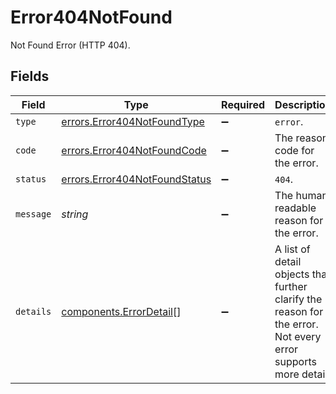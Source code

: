 # Error404NotFound

Not Found Error (HTTP 404).


## Fields

| Field                                                                                                         | Type                                                                                                          | Required                                                                                                      | Description                                                                                                   | Example                                                                                                       |
| ------------------------------------------------------------------------------------------------------------- | ------------------------------------------------------------------------------------------------------------- | ------------------------------------------------------------------------------------------------------------- | ------------------------------------------------------------------------------------------------------------- | ------------------------------------------------------------------------------------------------------------- |
| `type`                                                                                                        | [errors.Error404NotFoundType](../../models/errors/error404notfoundtype.md)                                    | :heavy_minus_sign:                                                                                            | `error`.                                                                                                      | error                                                                                                         |
| `code`                                                                                                        | [errors.Error404NotFoundCode](../../models/errors/error404notfoundcode.md)                                    | :heavy_minus_sign:                                                                                            | The reason code for the error.                                                                                | not_found                                                                                                     |
| `status`                                                                                                      | [errors.Error404NotFoundStatus](../../models/errors/error404notfoundstatus.md)                                | :heavy_minus_sign:                                                                                            | `404`.                                                                                                        | 404                                                                                                           |
| `message`                                                                                                     | *string*                                                                                                      | :heavy_minus_sign:                                                                                            | The human readable reason for the error.                                                                      | The resource could not be found                                                                               |
| `details`                                                                                                     | [components.ErrorDetail](../../models/components/errordetail.md)[]                                            | :heavy_minus_sign:                                                                                            | A list of detail objects that further clarify the reason for the error.<br/>Not every error supports more detail. | []                                                                                                            |